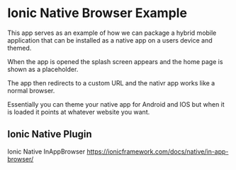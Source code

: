 # Ionic Native Browser Example

This app serves as an example of how we can package a hybrid mobile application that can be installed as a native app on a users device and themed.

When the app is opened the splash screen appears and the home page is shown as a placeholder.

The app then redirects to a custom URL and the nativr app works like a normal browser.

Essentially you can theme your native app for Android and IOS but when it is loaded it points at whatever website you want.

## Ionic Native Plugin

Ionic Native InAppBrowser https://ionicframework.com/docs/native/in-app-browser/
